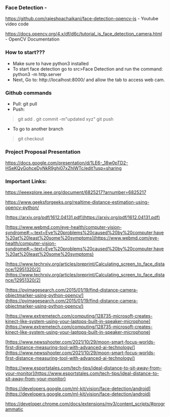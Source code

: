 ### Face Detection - 

https://github.com/rajeshpachaikani/face-detection-opencv-js - Youtube video code

https://docs.opencv.org/4.x/df/d6c/tutorial_js_face_detection_camera.html - OpenCV Documentation

### How to start???

- Make sure to have python3 installed
- To start face detection go to src>Face Detection and run the command: python3 -m http.server
- Next, Go to: http://localhost:8000/ and allow the tab to access web cam.

### Github commands
- Pull: git pull
- Push: 
> git add .
> git commit -m"updated xyz"
> git push

- To go to another branch 
> git checkout <name of branch>

### Project Proposal Presentation 
https://docs.google.com/presentation/d/1LE6-_18w0pTD2-HSeKQyGohceDyNkR9ghi07xZhlWTc/edit?usp=sharing



### Important Links:

https://ieeexplore.ieee.org/document/6825217?arnumber=6825217

https://www.geeksforgeeks.org/realtime-distance-estimation-using-opencv-python/

[https://arxiv.org/pdf/1612.04131.pdf](https://arxiv.org/pdf/1612.04131.pdf)

[https://www.webmd.com/eye-health/computer-vision-syndrome#:~:text=Eye%20problems%20caused%20by%20computer,have%20at%20least%20some%20symptoms](https://www.webmd.com/eye-health/computer-vision-syndrome#:~:text=Eye%20problems%20caused%20by%20computer,have%20at%20least%20some%20symptoms)

[https://www.techrxiv.org/articles/preprint/Calculating_screen_to_face_distance/12951320/2](https://www.techrxiv.org/articles/preprint/Calculating_screen_to_face_distance/12951320/2)

[https://pyimagesearch.com/2015/01/19/find-distance-camera-objectmarker-using-python-opencv/](https://pyimagesearch.com/2015/01/19/find-distance-camera-objectmarker-using-python-opencv/)

[https://www.extremetech.com/computing/128735-microsoft-creates-kinect-like-system-using-your-laptops-built-in-speaker-microphone](https://www.extremetech.com/computing/128735-microsoft-creates-kinect-like-system-using-your-laptops-built-in-speaker-microphone)

[https://www.newsshooter.com/2021/10/29/moon-smart-focus-worlds-first-distance-measuring-tool-with-advanced-ai-technology/](https://www.newsshooter.com/2021/10/29/moon-smart-focus-worlds-first-distance-measuring-tool-with-advanced-ai-technology/)

[https://www.esportstales.com/tech-tips/ideal-distance-to-sit-away-from-your-monitor](https://www.esportstales.com/tech-tips/ideal-distance-to-sit-away-from-your-monitor)

[https://developers.google.com/ml-kit/vision/face-detection/android](https://developers.google.com/ml-kit/vision/face-detection/android)

https://developer.chrome.com/docs/extensions/mv3/content_scripts/#programmatic



